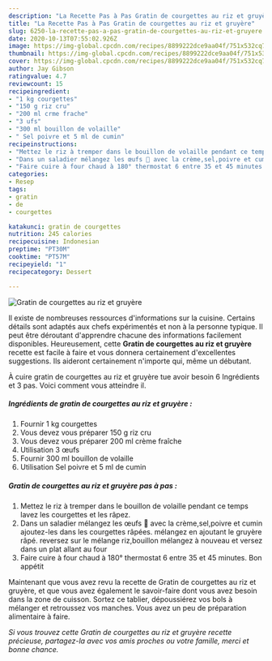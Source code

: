 ```yaml
---
description: "La Recette Pas à Pas Gratin de courgettes au riz et gruyère"
title: "La Recette Pas à Pas Gratin de courgettes au riz et gruyère"
slug: 6250-la-recette-pas-a-pas-gratin-de-courgettes-au-riz-et-gruyere
date: 2020-10-13T07:55:02.926Z
image: https://img-global.cpcdn.com/recipes/8899222dce9aa04f/751x532cq70/gratin-de-courgettes-au-riz-et-gruyere-photo-principale-de-la-recette.jpg
thumbnail: https://img-global.cpcdn.com/recipes/8899222dce9aa04f/751x532cq70/gratin-de-courgettes-au-riz-et-gruyere-photo-principale-de-la-recette.jpg
cover: https://img-global.cpcdn.com/recipes/8899222dce9aa04f/751x532cq70/gratin-de-courgettes-au-riz-et-gruyere-photo-principale-de-la-recette.jpg
author: Jay Gibson
ratingvalue: 4.7
reviewcount: 15
recipeingredient:
- "1 kg courgettes"
- "150 g riz cru"
- "200 ml crme frache"
- "3 ufs"
- "300 ml bouillon de volaille"
- " Sel poivre et 5 ml de cumin"
recipeinstructions:
- "Mettez le riz à tremper dans le bouillon de volaille pendant ce temps lavez les courgettes et les râpez."
- "Dans un saladier mélangez les œufs 🥚 avec la crème,sel,poivre et cumin ajoutez-les dans les courgettes râpées. mélangez en ajoutant le gruyère râpé. reversez sur le mélange riz,bouillon mélangez à nouveau et versez dans un plat allant au four"
- "Faire cuire à four chaud à 180° thermostat 6 entre 35 et 45 minutes. Bon appétit"
categories:
- Resep
tags:
- gratin
- de
- courgettes

katakunci: gratin de courgettes 
nutrition: 245 calories
recipecuisine: Indonesian
preptime: "PT30M"
cooktime: "PT57M"
recipeyield: "1"
recipecategory: Dessert

---
```



![Gratin de courgettes au riz et gruyère](https://img-global.cpcdn.com/recipes/8899222dce9aa04f/751x532cq70/gratin-de-courgettes-au-riz-et-gruyere-photo-principale-de-la-recette.jpg)

Il existe de nombreuses ressources d'informations sur la cuisine. Certains détails sont adaptés aux chefs expérimentés et non à la personne typique. Il peut être déroutant d'apprendre chacune des informations facilement disponibles. Heureusement, cette <strong> Gratin de courgettes au riz et gruyère </strong> recette est facile à faire et vous donnera certainement d'excellentes suggestions. Ils aideront certainement n'importe qui, même un débutant.

<!--inarticleads1-->

À cuire gratin de courgettes au riz et gruyère tue avoir besoin 6 Ingrédients et 3 pas. Voici comment vous atteindre il.

##### Ingrédients de gratin de courgettes au riz et gruyère :

1. Fournir 1 kg courgettes
1. Vous devez vous préparer 150 g riz cru
1. Vous devez vous préparer 200 ml crème fraîche
1. Utilisation 3 œufs
1. Fournir 300 ml bouillon de volaille
1. Utilisation  Sel poivre et 5 ml de cumin




<!--inarticleads2-->

##### Gratin de courgettes au riz et gruyère pas à pas :

1. Mettez le riz à tremper dans le bouillon de volaille pendant ce temps lavez les courgettes et les râpez.
1. Dans un saladier mélangez les œufs 🥚 avec la crème,sel,poivre et cumin ajoutez-les dans les courgettes râpées. mélangez en ajoutant le gruyère râpé. reversez sur le mélange riz,bouillon mélangez à nouveau et versez dans un plat allant au four
1. Faire cuire à four chaud à 180° thermostat 6 entre 35 et 45 minutes. Bon appétit




<!--inarticleads1-->

<p>
Maintenant que vous avez revu la recette de Gratin de courgettes au riz et gruyère, et que vous avez également le savoir-faire dont vous avez besoin dans la zone de cuisson. Sortez ce tablier, dépoussiérez vos bols à mélanger et retroussez vos manches. Vous avez un peu de préparation alimentaire à faire.
</p>

<p>
<i>Si vous trouvez cette Gratin de courgettes au riz et gruyère recette précieuse, partagez-la avec vos amis proches ou votre famille, merci et bonne chance.</i>
</p>
